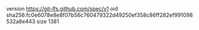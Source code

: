 version https://git-lfs.github.com/spec/v1
oid sha256:fc0e6078e8e8f07b56c760479322d49250ef358c86ff282ef991098532a8e443
size 1381
